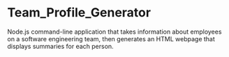 # Team_Profile_Generator
Node.js command-line application that takes information about employees on a software engineering team, then generates an HTML webpage that displays summaries for each person.
